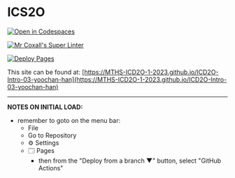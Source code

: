 # ICS2O

[![Open in Codespaces](https://classroom.github.com/assets/launch-codespace-7f7980b617ed060a017424585567c406b6ee15c891e84e1186181d67ecf80aa0.svg)](https://classroom.github.com/open-in-codespaces?assignment_repo_id=13757710)

[![Mr Coxall's Super Linter](https://github.com/MTHS-ICD2O-1-2023/ICD2O-Intro-03-yoochan-han/workflows/Mr%20Coxall's%20Super%20Linter/badge.svg)](https://github.com/MTHS-ICD2O-1-2023/ICD2O-Intro-03-yoochan-han/actions)

[![Deploy Pages](https://github.com/MTHS-ICD2O-1-2023/ICD2O-Intro-03-yoochan-han/workflows/Deploy%20Pages/badge.svg)](https://github.com/MTHS-ICD2O-1-2023/ICD2O-Intro-03-yoochan-han/actions)

This site can be found at: [https://MTHS-ICD2O-1-2023.github.io/ICD2O-Intro-03-yoochan-han](https://MTHS-ICD2O-1-2023.github.io/ICD2O-Intro-03-yoochan-han)

---

**NOTES ON INITIAL LOAD:**
- remember to goto on the menu bar:
  - File
  - Go to Repository
  - ⚙ Settings
  - 🗔 Pages
    - then from the "Deploy from a branch ▼" button, select "GitHub Actions"
